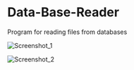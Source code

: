 # Data-Base-Reader

Program for reading files from databases

![Screenshot_1](https://user-images.githubusercontent.com/57662396/80277512-77ed1f80-8700-11ea-89be-cf37207fd6c7.png)

![Screenshot_2](https://user-images.githubusercontent.com/57662396/80277551-ca2e4080-8700-11ea-99e7-e38de28bf922.png)

